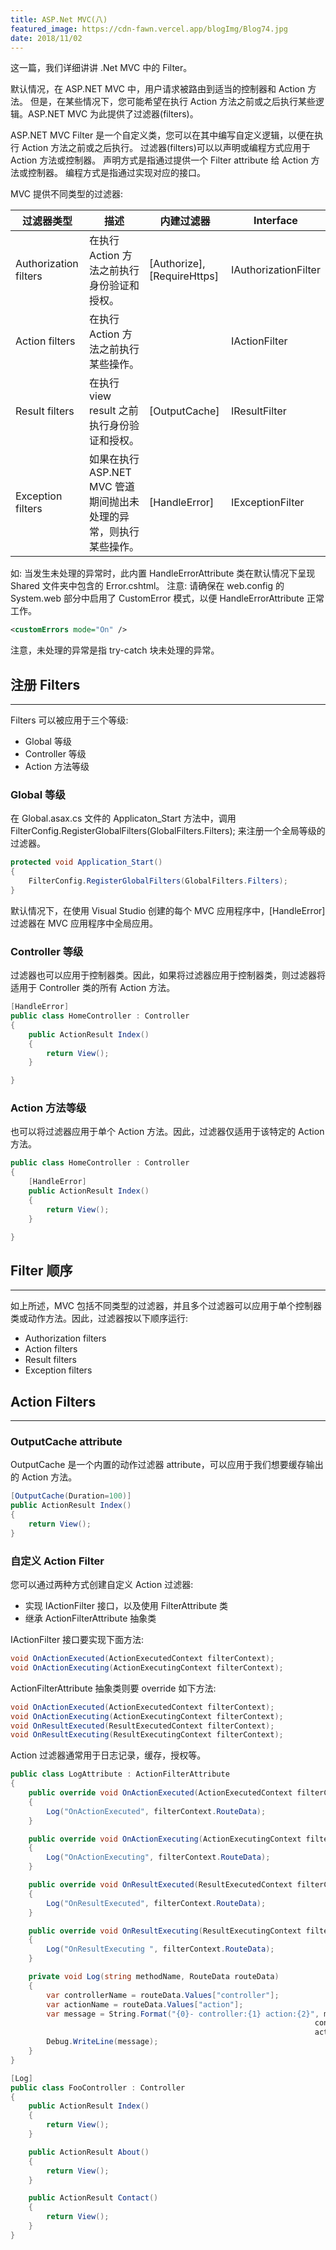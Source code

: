 ```yaml
---
title: ASP.Net MVC(八)
featured_image: https://cdn-fawn.vercel.app/blogImg/Blog74.jpg
date: 2018/11/02
---
```


这一篇，我们详细讲讲 .Net MVC 中的 Filter。

默认情况，在 ASP.NET MVC 中，用户请求被路由到适当的控制器和 Action 方法。
但是，在某些情况下，您可能希望在执行 Action 方法之前或之后执行某些逻辑。ASP.NET MVC 为此提供了过滤器(filters)。

ASP.NET MVC Filter 是一个自定义类，您可以在其中编写自定义逻辑，以便在执行 Action 方法之前或之后执行。
过滤器(filters)可以以声明或编程方式应用于 Action 方法或控制器。
声明方式是指通过提供一个 Filter attribute 给 Action 方法或控制器。
编程方式是指通过实现对应的接口。

MVC 提供不同类型的过滤器: 

| 过滤器类型            | 描述                                                            | 内建过滤器                  | Interface            |
|-----------------------|---------------------------------------------------------------|-----------------------------|----------------------|
| Authorization filters | 在执行 Action 方法之前执行身份验证和授权。                       | [Authorize], [RequireHttps] | IAuthorizationFilter |
| Action  filters       | 在执行 Action 方法之前执行某些操作。                             |                             | IActionFilter        |
| Result  filters       | 在执行 view result 之前执行身份验证和授权。                      | [OutputCache]               | IResultFilter        |
| Exception  filters    | 如果在执行 ASP.NET MVC 管道期间抛出未处理的异常，则执行某些操作。 | [HandleError]               | IExceptionFilter     |

如: 当发生未处理的异常时，此内置 HandleErrorAttribute 类在默认情况下呈现 Shared 文件夹中包含的 Error.cshtml。
注意: 请确保在 web.config 的 System.web 部分中启用了 CustomError 模式，以便 HandleErrorAttribute 正常工作。
``` xml
<customErrors mode="On" /> 
```

注意，未处理的异常是指 try-catch 块未处理的异常。

## 注册 Filters
***  
Filters 可以被应用于三个等级: 
- Global 等级
- Controller 等级
- Action 方法等级

### Global 等级
在 Global.asax.cs 文件的 Applicaton_Start 方法中，调用 FilterConfig.RegisterGlobalFilters(GlobalFilters.Filters); 来注册一个全局等级的过滤器。
``` csharp
protected void Application_Start()
{
    FilterConfig.RegisterGlobalFilters(GlobalFilters.Filters);
}
```

默认情况下，在使用 Visual Studio 创建的每个 MVC 应用程序中，[HandleError]过滤器在 MVC 应用程序中全局应用。

### Controller 等级
过滤器也可以应用于控制器类。因此，如果将过滤器应用于控制器类，则过滤器将适用于 Controller 类的所有 Action 方法。

``` csharp
[HandleError]
public class HomeController : Controller
{
    public ActionResult Index()
    {
        return View();
    }

}
```

### Action 方法等级
也可以将过滤器应用于单个 Action 方法。因此，过滤器仅适用于该特定的 Action 方法。
``` csharp
public class HomeController : Controller
{
    [HandleError]
    public ActionResult Index()
    {
        return View();
    }

}
```

## Filter 顺序
***  
如上所述，MVC 包括不同类型的过滤器，并且多个过滤器可以应用于单个控制器类或动作方法。因此，过滤器按以下顺序运行: 
- Authorization filters
- Action filters
- Result filters
- Exception filters

## Action Filters
***  
### OutputCache attribute
OutputCache 是​​一个内置的动作过滤器 attribute，可以应用于我们想要缓存输出的 Action 方法。
``` csharp
[OutputCache(Duration=100)]
public ActionResult Index()
{
    return View();
}
```

### 自定义 Action Filter
您可以通过两种方式创建自定义 Action 过滤器: 
- 实现 IActionFilter 接口，以及使用 FilterAttribute 类
- 继承 ActionFilterAttribute 抽象类


IActionFilter 接口要实现下面方法: 
``` csharp
void OnActionExecuted(ActionExecutedContext filterContext);
void OnActionExecuting(ActionExecutingContext filterContext);
```

ActionFilterAttribute 抽象类则要 override 如下方法: 
``` csharp
void OnActionExecuted(ActionExecutedContext filterContext);
void OnActionExecuting(ActionExecutingContext filterContext);
void OnResultExecuted(ResultExecutedContext filterContext);
void OnResultExecuting(ResultExecutingContext filterContext);
```

Action 过滤器通常用于日志记录，缓存，授权等。

```csharp
public class LogAttribute : ActionFilterAttribute
{
    public override void OnActionExecuted(ActionExecutedContext filterContext)
    {
        Log("OnActionExecuted", filterContext.RouteData); 
    }

    public override void OnActionExecuting(ActionExecutingContext filterContext)
    {
        Log("OnActionExecuting", filterContext.RouteData);      
    }

    public override void OnResultExecuted(ResultExecutedContext filterContext)
    {
        Log("OnResultExecuted", filterContext.RouteData);      
    }

    public override void OnResultExecuting(ResultExecutingContext filterContext)
    {
        Log("OnResultExecuting ", filterContext.RouteData);      
    }

    private void Log(string methodName, RouteData routeData)
    {
        var controllerName = routeData.Values["controller"];
        var actionName = routeData.Values["action"];
        var message = String.Format("{0}- controller:{1} action:{2}", methodName, 
                                                                    controllerName, 
                                                                    actionName);
        Debug.WriteLine(message);
    }
}

[Log]
public class FooController : Controller
{
    public ActionResult Index()
    {
        return View();
    }

    public ActionResult About()
    {
        return View();
    }

    public ActionResult Contact()
    {
        return View();
    }
}
```